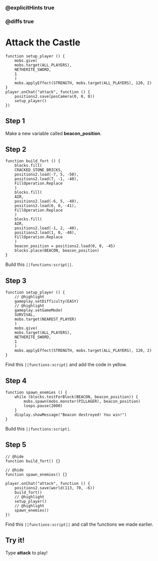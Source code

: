 ### @explicitHints true

### @diffs true

# Attack the Castle

<!-- ```package
tcz=github:the-code-zone/pxt-minecraft-extensions
``` -->

```template
function setup_player () {
    mobs.give(
    mobs.target(ALL_PLAYERS),
    NETHERITE_SWORD,
    1
    )
    mobs.applyEffect(STRENGTH, mobs.target(ALL_PLAYERS), 120, 2)
}
player.onChat("attack", function () {
    positions2.save(posCamera(0, 0, 0))
    setup_player()
})
```

## Step 1

Make a new variable called **beacon_position**.

## Step 2

```blocks
function build_fort () {
    blocks.fill(
    CRACKED_STONE_BRICKS,
    positions2.load(-7, 5, -50),
    positions2.load(7, -1, -40),
    FillOperation.Replace
    )
    blocks.fill(
    AIR,
    positions2.load(-6, 5, -49),
    positions2.load(6, 0, -41),
    FillOperation.Replace
    )
    blocks.fill(
    AIR,
    positions2.load(-1, 2, -40),
    positions2.load(1, 0, -40),
    FillOperation.Replace
    )
    beacon_position = positions2.load(0, 0, -45)
    blocks.place(BEACON, beacon_position)
}
```

Build this ``||functions:script||``.

## Step 3

```blocks
function setup_player () {
    // @highlight
    gameplay.setDifficulty(EASY)
    // @highlight
    gameplay.setGameMode(
    SURVIVAL,
    mobs.target(NEAREST_PLAYER)
    )
    mobs.give(
    mobs.target(ALL_PLAYERS),
    NETHERITE_SWORD,
    1
    )
    mobs.applyEffect(STRENGTH, mobs.target(ALL_PLAYERS), 120, 2)
}
```

Find this ``||functions:script|`` and add the code in yellow.

## Step 4

```blocks
function spawn_enemies () {
    while (blocks.testForBlock(BEACON, beacon_position)) {
        mobs.spawn(mobs.monster(PILLAGER), beacon_position)
        loops.pause(2000)
    }
    display.showMessage("Beacon destroyed! You win!")
}
```

Build this ``||functions:script|``.

## Step 5

```blocks
// @hide
function build_fort() {}

// @hide
function spawn_enemies() {}

player.onChat("attack", function () {
    positions2.save(world(113, 70, -6))
    build_fort()
    // @highlight
    setup_player()
    // @highlight
    spawn_enemies()
})
```

Find this ``||functions:script||`` and call the functions we made earlier.

## Try it!

Type **attack** to play!